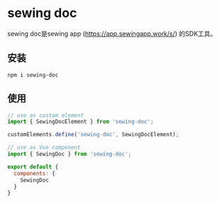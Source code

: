 # sewing doc
sewing doc是sewing app (https://app.sewingapp.work/s/) 的SDK工具。

## 安装

```
npm i sewing-doc
```

## 使用

```javascript
// use as custom element
import { SewingDocElement } from 'sewing-doc';

customElements.define('sewing-doc', SewingDocElement);
```

```javascript
// use as Vue component
import { SewingDoc } from 'sewing-doc';

export default {
  components: {
    SewingDoc
  }
}
```
